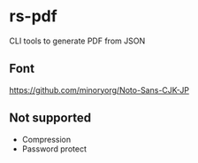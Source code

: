 # rs-pdf

CLI tools to generate PDF from JSON

## Font

https://github.com/minoryorg/Noto-Sans-CJK-JP

## Not supported

* Compression
* Password protect